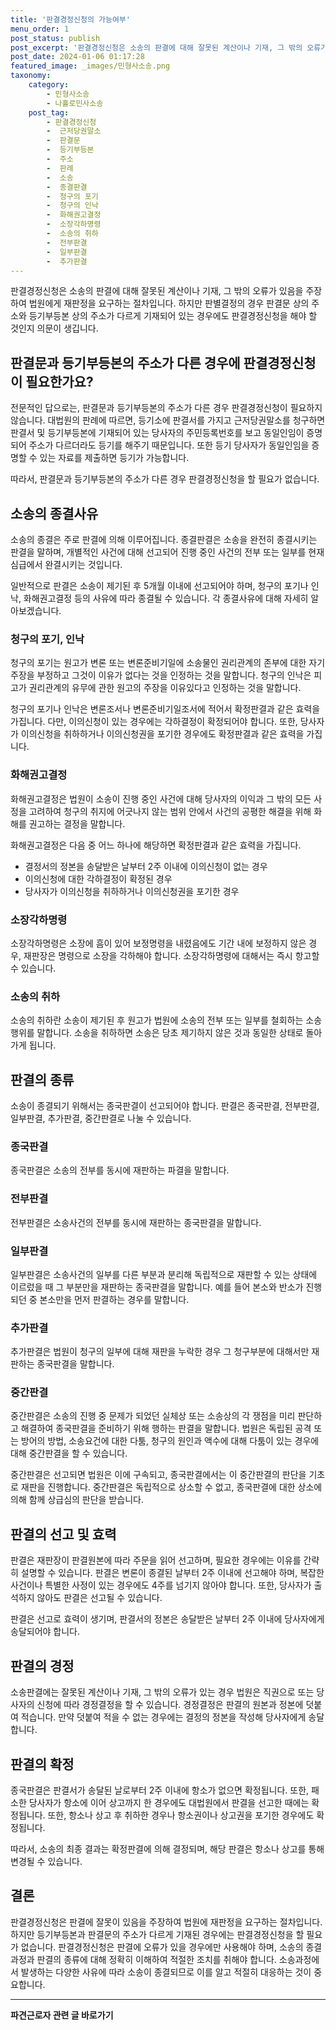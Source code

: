 ```yaml
---
title: '판결경정신청의 가능여부'
menu_order: 1
post_status: publish
post_excerpt: '판결경정신청은 소송의 판결에 대해 잘못된 계산이나 기재, 그 밖의 오류가 있음을 주장하여 법원에게 재판정을 요구하는 절차입니다. 하지만 판별결정의 경우 판결문 상의 주소와 등기부등본 상의 주소가 다르게 기재되어 있는 경우에도 판결경정신청을 해야 할 것인지 의문이 생깁니다.'
post_date: 2024-01-06 01:17:28
featured_image: _images/민형사소송.png
taxonomy:
    category:
        - 민형사소송
        - 나홀로민사소송
    post_tag:
        - 판결경정신청
        -  근저당권말소
        -  판결문
        -  등기부등본
        -  주소
        -  판례
        -  소송
        -  종결판결
        -  청구의 포기
        -  청구의 인낙
        -  화해권고결정
        -  소장각하명령
        -  소송의 취하
        -  전부판결
        -  일부판결
        -  추가판결
---
```



판결경정신청은 소송의 판결에 대해 잘못된 계산이나 기재, 그 밖의 오류가 있음을 주장하여 법원에게 재판정을 요구하는 절차입니다. 하지만 판별결정의 경우 판결문 상의 주소와 등기부등본 상의 주소가 다르게 기재되어 있는 경우에도 판결경정신청을 해야 할 것인지 의문이 생깁니다.

## 판결문과 등기부등본의 주소가 다른 경우에 판결경정신청이 필요한가요?
전문적인 답으로는, 판결문과 등기부등본의 주소가 다른 경우 판결경정신청이 필요하지 않습니다. 대법원의 판례에 따르면, 등기소에 판결서를 가지고 근저당권말소를 청구하면 판결서 및 등기부등본에 기재되어 있는 당사자의 주민등록번호를 보고 동일인임이 증명되어 주소가 다르더라도 등기를 해주기 때문입니다. 또한 등기 당사자가 동일인임을 증명할 수 있는 자료를 제출하면 등기가 가능합니다.

따라서, 판결문과 등기부등본의 주소가 다른 경우 판결경정신청을 할 필요가 없습니다.

## 소송의 종결사유

소송의 종결은 주로 판결에 의해 이루어집니다. 종결판결은 소송을 완전히 종결시키는 판결을 말하며, 개별적인 사건에 대해 선고되어 진행 중인 사건의 전부 또는 일부를 현재 심급에서 완결시키는 것입니다.

일반적으로 판결은 소송이 제기된 후 5개월 이내에 선고되어야 하며, 청구의 포기나 인낙, 화해권고결정 등의 사유에 따라 종결될 수 있습니다. 각 종결사유에 대해 자세히 알아보겠습니다.

### 청구의 포기, 인낙
청구의 포기는 원고가 변론 또는 변론준비기일에 소송물인 권리관계의 존부에 대한 자기 주장을 부정하고 그것이 이유가 없다는 것을 인정하는 것을 말합니다. 청구의 인낙은 피고가 권리관계의 유무에 관한 원고의 주장을 이유있다고 인정하는 것을 말합니다.

청구의 포기나 인낙은 변론조서나 변론준비기일조서에 적어서 확정판결과 같은 효력을 가집니다. 다만, 이의신청이 있는 경우에는 각하결정이 확정되어야 합니다. 또한, 당사자가 이의신청을 취하하거나 이의신청권을 포기한 경우에도 확정판결과 같은 효력을 가집니다.

### 화해권고결정
화해권고결정은 법원이 소송이 진행 중인 사건에 대해 당사자의 이익과 그 밖의 모든 사정을 고려하여 청구의 취지에 어긋나지 않는 범위 안에서 사건의 공평한 해결을 위해 화해를 권고하는 결정을 말합니다.

화해권고결정은 다음 중 어느 하나에 해당하면 확정판결과 같은 효력을 가집니다.
- 결정서의 정본을 송달받은 날부터 2주 이내에 이의신청이 없는 경우
- 이의신청에 대한 각하결정이 확정된 경우
- 당사자가 이의신청을 취하하거나 이의신청권을 포기한 경우

### 소장각하명령
소장각하명령은 소장에 흠이 있어 보정명령을 내렸음에도 기간 내에 보정하지 않은 경우, 재판장은 명령으로 소장을 각하해야 합니다. 소장각하명령에 대해서는 즉시 항고할 수 있습니다.

### 소송의 취하
소송의 취하란 소송이 제기된 후 원고가 법원에 소송의 전부 또는 일부를 철회하는 소송행위를 말합니다. 소송을 취하하면 소송은 당초 제기하지 않은 것과 동일한 상태로 돌아가게 됩니다.

## 판결의 종류

소송이 종결되기 위해서는 종국판결이 선고되어야 합니다. 판결은 종국판결, 전부판결, 일부판결, 추가판결, 중간판결로 나눌 수 있습니다.

### 종국판결
종국판결은 소송의 전부를 동시에 재판하는 파결을 말합니다.

### 전부판결
전부판결은 소송사건의 전부를 동시에 재판하는 종국판결을 말합니다.

### 일부판결
일부판결은 소송사건의 일부를 다른 부분과 분리해 독립적으로 재판할 수 있는 상태에 이르렀을 때 그 부분만을 재판하는 종국판결을 말합니다. 예를 들어 본소와 반소가 진행되던 중 본소만을 먼저 판결하는 경우를 말합니다.

### 추가판결
추가판결은 법원이 청구의 일부에 대해 재판을 누락한 경우 그 청구부분에 대해서만 재판하는 종국판결을 말합니다.

### 중간판결
중간판결은 소송의 진행 중 문제가 되었던 실체상 또는 소송상의 각 쟁점을 미리 판단하고 해결하여 종국판결을 준비하기 위해 행하는 판결을 말합니다. 법원은 독립된 공격 또는 방어의 방법, 소송요건에 대한 다툼, 청구의 원인과 액수에 대해 다툼이 있는 경우에 대해 중간판결을 할 수 있습니다.

중간판결은 선고되면 법원은 이에 구속되고, 종국판결에서는 이 중간판결의 판단을 기초로 재판을 진행합니다. 중간판결은 독립적으로 상소할 수 없고, 종국판결에 대한 상소에 의해 함께 상급심의 판단을 받습니다.

## 판결의 선고 및 효력

판결은 재판장이 판결원본에 따라 주문을 읽어 선고하며, 필요한 경우에는 이유를 간략히 설명할 수 있습니다. 판결은 변론이 종결된 날부터 2주 이내에 선고해야 하며, 복잡한 사건이나 특별한 사정이 있는 경우에도 4주를 넘기지 않아야 합니다. 또한, 당사자가 출석하지 않아도 판결은 선고될 수 있습니다.

판결은 선고로 효력이 생기며, 판결서의 정본은 송달받은 날부터 2주 이내에 당사자에게 송달되어야 합니다.

## 판결의 경정

소송판결에는 잘못된 계산이나 기재, 그 밖의 오류가 있는 경우 법원은 직권으로 또는 당사자의 신청에 따라 경정결정을 할 수 있습니다. 경정결정은 판결의 원본과 정본에 덧붙여 적습니다. 만약 덧붙여 적을 수 없는 경우에는 결정의 정본을 작성해 당사자에게 송달합니다.

## 판결의 확정

종국판결은 판결서가 송달된 날로부터 2주 이내에 항소가 없으면 확정됩니다. 또한, 패소한 당사자가 항소에 이어 상고까지 한 경우에도 대법원에서 판결을 선고한 때에는 확정됩니다. 또한, 항소나 상고 후 취하한 경우나 항소권이나 상고권을 포기한 경우에도 확정됩니다.

따라서, 소송의 최종 결과는 확정판결에 의해 결정되며, 해당 판결은 항소나 상고를 통해 변경될 수 있습니다.

## 결론

판결경정신청은 판결에 잘못이 있음을 주장하여 법원에 재판정을 요구하는 절차입니다. 하지만 등기부등본과 판결문의 주소가 다르게 기재된 경우에는 판결경정신청을 할 필요가 없습니다. 판결경정신청은 판결에 오류가 있을 경우에만 사용해야 하며, 소송의 종결과정과 판결의 종류에 대해 정확히 이해하여 적절한 조치를 취해야 합니다. 소송과정에서 발생하는 다양한 사유에 따라 소송이 종결되므로 이를 알고 적절히 대응하는 것이 중요합니다.
<!-- wp:separator -->
<hr class="wp-block-separator has-alpha-channel-opacity"/>
<!-- /wp:separator -->

<!-- wp:group {"backgroundColor":"base","layout":{"type":"constrained"}} -->
<div class="wp-block-group has-base-background-color has-background"><!-- wp:paragraph {"align":"center","fontSize":"medium"} -->
<p class="has-text-align-center has-large-font-size"><strong>파견근로자 관련 글 바로가기</strong></p>
<!-- /wp:paragraph -->


<!-- wp:latest-posts
{"categories":[{"id":12664,"count":19,"description":"","link":"https://uknowlaw.com/category/%ed%8c%8c%ea%b2%ac%ea%b7%bc%eb%a1%9c%ec%9e%90/","name":"파견근로자","slug":"파견근로자","taxonomy":"category","parent":0,"meta":[],"_links":{"self":[{"href":"https://uknowlaw.com/wp-json/wp/v2/categories/12664"}],"collection":[{"href":"https://uknowlaw.com/wp-json/wp/v2/categories"}],"about":[{"href":"https://uknowlaw.com/wp-json/wp/v2/taxonomies/category"}],"wp:post_type":[{"href":"https://uknowlaw.com/wp-json/wp/v2/posts?categories=12664"}],"curies":[{"name":"wp","href":"https://api.w.org/{rel}","templated":true}]}}],"postsToShow":100,"excerptLength":28,"postLayout":"grid","columns":2,"featuredImageAlign":"left","featuredImageSizeSlug":"large","fontSize":"small"} /--></div>
<!-- /wp:group -->